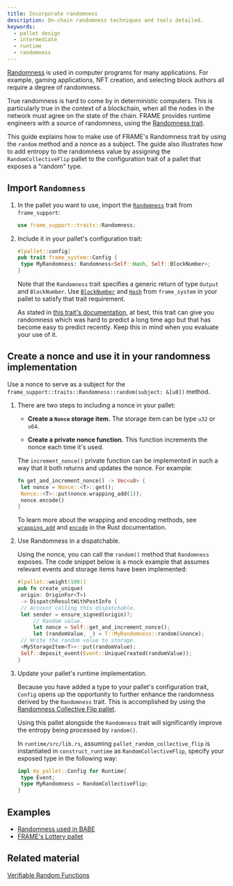 ```yaml
---
title: Incorporate randomness
description: On-chain randomness techniques and tools detailed. 
keywords:
  - pallet design
  - intermediate
  - runtime
  - randomness
---
```


[Randomness](/main-docs/build/randomness/) is used in computer programs for many applications. For example, gaming applications, NFT creation, and selecting block authors all require a degree of randomness.

True randomness is hard to come by in deterministic computers.
This is particularly true in the context of a blockchain, when all the nodes in the network must agree on the state of the chain. FRAME provides runtime engineers with a source of randomness, using the [Randomness trait](https://paritytech.github.io/substrate/master/frame_support/traits/trait.Randomness.html).

This guide explains how to make use of FRAME's Randomness trait by using the `random` method and a nonce as a subject.
The guide also illustrates how to add entropy to the randomness value by assigning the `RandomCollectiveFlip` pallet to the configuration trait of a pallet that exposes a "random" type.

## Import `Randomness`

1. In the pallet you want to use, import the [`Randomness`](https://paritytech.github.io/substrate/master/frame_support/traits/trait.Randomness.html) trait from `frame_support`:

   ```rust
   use frame_support::traits::Randomness;
   ```

1. Include it in your pallet's configuration trait:

   ```rust
   #[pallet::config]
   pub trait frame_system::Config {
   	type MyRandomness: Randomness<Self::Hash, Self::BlockNumber>;
   }
   ```

   Note that the `Randomness` trait specifies a generic return of type `Output` and `BlockNumber`.
   Use [`BlockNumber`](https://paritytech.github.io/substrate/master/frame_system/pallet/trait.Config.html#associatedtype.BlockNumber)
   and [`Hash`](https://paritytech.github.io/substrate/master/frame_system/pallet/trait.Config.html#associatedtype.Hash) from `frame_system` in your pallet to satisfy that trait requirement.

   As stated in [this trait's documentation](https://paritytech.github.io/substrate/master/frame_support/traits/trait.Randomness.html), at best, this trait can give you randomness which was hard to predict a long time ago but that has become easy to predict recently.
   Keep this in mind when you evaluate your use of it.

## Create a nonce and use it in your randomness implementation

Use a nonce to serve as a subject for the `frame_support::traits::Randomness::random(subject: &[u8])` method.

1. There are two steps to including a nonce in your pallet:

   - **Create a `Nonce` storage item.** The storage item can be type `u32` or `u64`.

   - **Create a private nonce function.** This function increments the nonce each time it's used.

   The `increment_nonce()` private function can be implemented in such a way that it both returns and updates the nonce.
   For example:

   ```rust
   fn get_and_increment_nonce() -> Vec<u8> {
   	let nonce = Nonce::<T>::get();
   	Nonce::<T>::put(nonce.wrapping_add(1));
   	nonce.encode()
   }
   ```

   To learn more about the wrapping and encoding methods, see [`wrapping_add`](https://doc.rust-lang.org/std/intrinsics/fn.wrapping_add.html) and [`encode`](https://paritytech.github.io/substrate/master/frame_support/dispatch/trait.Encode.html#method.encode) in the Rust documentation.

1. Use Randomness in a dispatchable.

   Using the nonce, you can call the `random()` method that `Randomness` exposes.
   The code snippet below is a mock example that assumes relevant events and storage items have been implemented:

   ```rust
   #[pallet::weight(100)]
   pub fn create_unique(
   	origin: OriginFor<T>)
   	-> DispatchResultWithPostInfo {
   	// Account calling this dispatchable.
   	let sender = ensure_signed(origin)?;
   		// Random value.
   		let nonce = Self::get_and_increment_nonce();
   		let (randomValue, _) = T::MyRandomness::random(&nonce);
   	// Write the random value to storage.
   	<MyStorageItem<T>>::put(randomValue);
   	Self::deposit_event(Event::UniqueCreated(randomValue));
   }
   ```

1. Update your pallet's runtime implementation.

   Because you have added a type to your pallet's configuration trait, `Config` opens up the opportunity to further enhance the randomness derived by the `Randomness` trait.
   This is accomplished by using the [Randomness Collective Flip pallet](https://paritytech.github.io/substrate/master/pallet_randomness_collective_flip/index.html).

   Using this pallet alongside the `Randomness` trait will significantly improve the entropy being processed by `random()`.

   In `runtime/src/lib.rs`, assuming `pallet_random_collective_flip` is instantiated in `construct_runtime` as `RandomCollectiveFlip`, specify your exposed type in the following way:

   ```rust
   impl my_pallet::Config for Runtime{
   	type Event;
   	type MyRandomness = RandomCollectiveFlip;
   }
   ```

## Examples

- [Randomness used in BABE](https://github.com/paritytech/substrate/blob/master/frame/babe/src/randomness.rs)
- [FRAME's Lottery pallet](https://github.com/paritytech/substrate/blob/master/frame/lottery/src/lib.rs#L471)

## Related material

[Verifiable Random Functions](https://en.wikipedia.org/wiki/Verifiable_random_function)

[rcf-pallet-rustdocs]: https://paritytech.github.io/substrate/master/pallet_randomness_collective_flip/index.html
